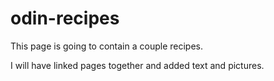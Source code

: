 # odin-recipes

This page is going to contain a couple recipes.

I will have linked pages together and added text and pictures.